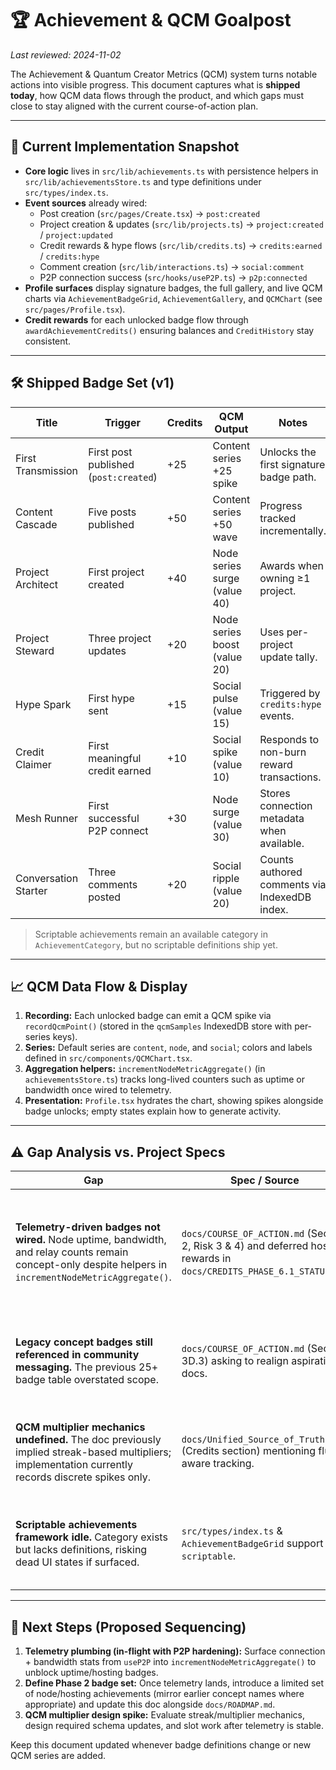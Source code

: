 # 🏆 Achievement & QCM Goalpost

_Last reviewed: 2024-11-02_

The Achievement & Quantum Creator Metrics (QCM) system turns notable actions into visible progress. This document captures what is **shipped today**, how QCM data flows through the product, and which gaps must close to stay aligned with the current course-of-action plan.

---

## 📌 Current Implementation Snapshot

- **Core logic** lives in `src/lib/achievements.ts` with persistence helpers in `src/lib/achievementsStore.ts` and type definitions under `src/types/index.ts`.
- **Event sources** already wired:
  - Post creation (`src/pages/Create.tsx`) → `post:created`
  - Project creation & updates (`src/lib/projects.ts`) → `project:created` / `project:updated`
  - Credit rewards & hype flows (`src/lib/credits.ts`) → `credits:earned` / `credits:hype`
  - Comment creation (`src/lib/interactions.ts`) → `social:comment`
  - P2P connection success (`src/hooks/useP2P.ts`) → `p2p:connected`
- **Profile surfaces** display signature badges, the full gallery, and live QCM charts via `AchievementBadgeGrid`, `AchievementGallery`, and `QCMChart` (see `src/pages/Profile.tsx`).
- **Credit rewards** for each unlocked badge flow through `awardAchievementCredits()` ensuring balances and `CreditHistory` stay consistent.

---

## 🛠️ Shipped Badge Set (v1)

| Title | Trigger | Credits | QCM Output | Notes |
| --- | --- | --- | --- | --- |
| First Transmission | First post published (`post:created`) | +25 | Content series +25 spike | Unlocks the first signature badge path. |
| Content Cascade | Five posts published | +50 | Content series +50 wave | Progress tracked incrementally. |
| Project Architect | First project created | +40 | Node series surge (value 40) | Awards when owning ≥1 project. |
| Project Steward | Three project updates | +20 | Node series boost (value 20) | Uses per-project update tally. |
| Hype Spark | First hype sent | +15 | Social pulse (value 15) | Triggered by `credits:hype` events. |
| Credit Claimer | First meaningful credit earned | +10 | Social spike (value 10) | Responds to non-burn reward transactions. |
| Mesh Runner | First successful P2P connect | +30 | Node surge (value 30) | Stores connection metadata when available. |
| Conversation Starter | Three comments posted | +20 | Social ripple (value 20) | Counts authored comments via IndexedDB index. |

> Scriptable achievements remain an available category in `AchievementCategory`, but no scriptable definitions ship yet.

---

## 📈 QCM Data Flow & Display

1. **Recording:** Each unlocked badge can emit a QCM spike via `recordQcmPoint()` (stored in the `qcmSamples` IndexedDB store with per-series keys).
2. **Series:** Default series are `content`, `node`, and `social`; colors and labels defined in `src/components/QCMChart.tsx`.
3. **Aggregation helpers:** `incrementNodeMetricAggregate()` (in `achievementsStore.ts`) tracks long-lived counters such as uptime or bandwidth once wired to telemetry.
4. **Presentation:** `Profile.tsx` hydrates the chart, showing spikes alongside badge unlocks; empty states explain how to generate activity.

---

## ⚠️ Gap Analysis vs. Project Specs

| Gap | Spec / Source | Required Adjustment |
| --- | --- | --- |
| **Telemetry-driven badges not wired.** Node uptime, bandwidth, and relay counts remain concept-only despite helpers in `incrementNodeMetricAggregate()`. | `docs/COURSE_OF_ACTION.md` (Section 2, Risk 3 & 4) and deferred hosting rewards in `docs/CREDITS_PHASE_6.1_STATUS.md`. | Feed real P2P stats from `src/lib/p2p/manager.ts` into metric aggregates, then design uptime/hosting achievements that align with planned rendezvous telemetry work. |
| **Legacy concept badges still referenced in community messaging.** The previous 25+ badge table overstated scope. | `docs/COURSE_OF_ACTION.md` (Section 3D.3) asking to realign aspirational docs. | Keep this document authoritative: remove speculative lists, note that expanded badge families require new roadmap entries before publication. |
| **QCM multiplier mechanics undefined.** The doc previously implied streak-based multipliers; implementation currently records discrete spikes only. | `docs/Unified_Source_of_Truth.md` (Credits section) mentioning flux-aware tracking. | Document current behavior (spikes only) and capture multiplier design as a future enhancement requiring schema changes plus UI updates. |
| **Scriptable achievements framework idle.** Category exists but lacks definitions, risking dead UI states if surfaced. | `src/types/index.ts` & `AchievementBadgeGrid` support `scriptable`. | Add backlog item to either populate scriptable badges (automation hooks) or hide the category until automation events exist. |

---

## 🚀 Next Steps (Proposed Sequencing)

1. **Telemetry plumbing (in-flight with P2P hardening):** Surface connection + bandwidth stats from `useP2P` into `incrementNodeMetricAggregate()` to unblock uptime/hosting badges.
2. **Define Phase 2 badge set:** Once telemetry lands, introduce a limited set of node/hosting achievements (mirror earlier concept names where appropriate) and update this doc alongside `docs/ROADMAP.md`.
3. **QCM multiplier design spike:** Evaluate streak/multiplier mechanics, design required schema updates, and slot work after telemetry is stable.

Keep this document updated whenever badge definitions change or new QCM series are added.
